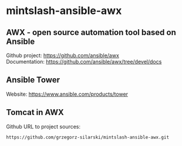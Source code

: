# mintslash-ansible-awx

## AWX - open source automation tool based on Ansible

Github project: https://github.com/ansible/awx  
Documentation: https://github.com/ansible/awx/tree/devel/docs

## Ansible Tower

Website: https://www.ansible.com/products/tower

## Tomcat in AWX

Github URL to project sources:

```text
https://github.com/grzegorz-silarski/mintslash-ansible-awx.git
```
